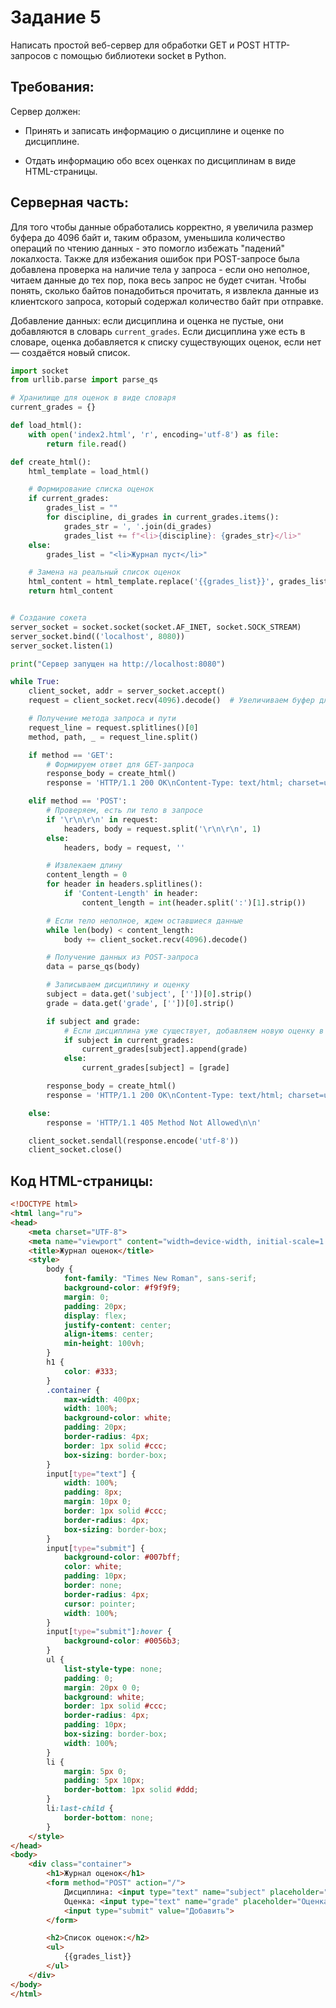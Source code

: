 # **Задание 5**
Написать простой веб-сервер для обработки GET и POST HTTP-запросов с помощью библиотеки socket в Python.

## **Требования:**
Сервер должен:

- Принять и записать информацию о дисциплине и оценке по дисциплине.

- Отдать информацию обо всех оценках по дисциплинам в виде HTML-страницы.

## **Серверная часть:**
Для того чтобы данные обработались корректно, я увеличила размер буфера до 4096 байт и, таким образом, уменьшила количество операций по чтению данных - это помогло избежать "падений" локалхоста. Также для избежания ошибок при POST-запросе была добавлена проверка на наличие тела у запроса - если оно неполное, читаем данные до тех пор, пока весь запрос не будет считан. Чтобы понять, сколько байтов понадобиться прочитать, я извлекла данные из клиентского запроса, который содержал количество байт при отправке. 

Добавление данных: если дисциплина и оценка не пустые, они добавляются в словарь `current_grades`. Если дисциплина уже есть в словаре, оценка добавляется к списку существующих оценок, если нет — создаётся новый список.


```python
import socket
from urllib.parse import parse_qs

# Хранилище для оценок в виде словаря
current_grades = {}

def load_html():
    with open('index2.html', 'r', encoding='utf-8') as file:
        return file.read()

def create_html():
    html_template = load_html()

    # Формирование списка оценок
    if current_grades:
        grades_list = ""
        for discipline, di_grades in current_grades.items():
            grades_str = ', '.join(di_grades)
            grades_list += f"<li>{discipline}: {grades_str}</li>"
    else:
        grades_list = "<li>Журнал пуст</li>"

    # Замена на реальный список оценок
    html_content = html_template.replace('{{grades_list}}', grades_list)
    return html_content


# Создание сокета
server_socket = socket.socket(socket.AF_INET, socket.SOCK_STREAM)
server_socket.bind(('localhost', 8080))
server_socket.listen(1)

print("Сервер запущен на http://localhost:8080")

while True:
    client_socket, addr = server_socket.accept()
    request = client_socket.recv(4096).decode()  # Увеличиваем буфер для чтения

    # Получение метода запроса и пути
    request_line = request.splitlines()[0]
    method, path, _ = request_line.split()

    if method == 'GET':
        # Формируем ответ для GET-запроса
        response_body = create_html()
        response = 'HTTP/1.1 200 OK\nContent-Type: text/html; charset=utf-8\n\n' + response_body

    elif method == 'POST':
        # Проверяем, есть ли тело в запросе
        if '\r\n\r\n' in request:
            headers, body = request.split('\r\n\r\n', 1)
        else:
            headers, body = request, ''

        # Извлекаем длину
        content_length = 0
        for header in headers.splitlines():
            if 'Content-Length' in header:
                content_length = int(header.split(':')[1].strip())

        # Если тело неполное, ждем оставшиеся данные
        while len(body) < content_length:
            body += client_socket.recv(4096).decode()

        # Получение данных из POST-запроса
        data = parse_qs(body)

        # Записываем дисциплину и оценку
        subject = data.get('subject', [''])[0].strip()
        grade = data.get('grade', [''])[0].strip()

        if subject and grade:
            # Если дисциплина уже существует, добавляем новую оценку в список
            if subject in current_grades:
                current_grades[subject].append(grade)
            else:
                current_grades[subject] = [grade]

        response_body = create_html()
        response = 'HTTP/1.1 200 OK\nContent-Type: text/html; charset=utf-8\n\n' + response_body

    else:
        response = 'HTTP/1.1 405 Method Not Allowed\n\n'

    client_socket.sendall(response.encode('utf-8'))
    client_socket.close()
```

## **Код HTML-страницы:**

```html
<!DOCTYPE html>
<html lang="ru">
<head>
    <meta charset="UTF-8">
    <meta name="viewport" content="width=device-width, initial-scale=1.0">
    <title>Журнал оценок</title>
    <style>
        body {
            font-family: "Times New Roman", sans-serif;
            background-color: #f9f9f9;
            margin: 0;
            padding: 20px;
            display: flex;
            justify-content: center;
            align-items: center;
            min-height: 100vh;
        }
        h1 {
            color: #333;
        }
        .container {
            max-width: 400px;
            width: 100%;
            background-color: white;
            padding: 20px;
            border-radius: 4px;
            border: 1px solid #ccc;
            box-sizing: border-box;
        }
        input[type="text"] {
            width: 100%;
            padding: 8px;
            margin: 10px 0;
            border: 1px solid #ccc;
            border-radius: 4px;
            box-sizing: border-box;
        }
        input[type="submit"] {
            background-color: #007bff;
            color: white;
            padding: 10px;
            border: none;
            border-radius: 4px;
            cursor: pointer;
            width: 100%;
        }
        input[type="submit"]:hover {
            background-color: #0056b3;
        }
        ul {
            list-style-type: none;
            padding: 0;
            margin: 20px 0 0;
            background: white;
            border: 1px solid #ccc;
            border-radius: 4px;
            padding: 10px;
            box-sizing: border-box;
            width: 100%;
        }
        li {
            margin: 5px 0;
            padding: 5px 10px;
            border-bottom: 1px solid #ddd;
        }
        li:last-child {
            border-bottom: none;
        }
    </style>
</head>
<body>
    <div class="container">
        <h1>Журнал оценок</h1>
        <form method="POST" action="/">
            Дисциплина: <input type="text" name="subject" placeholder="Название дисциплины"><br>
            Оценка: <input type="text" name="grade" placeholder="Оценка"><br>
            <input type="submit" value="Добавить">
        </form>

        <h2>Список оценок:</h2>
        <ul>
            {{grades_list}}
        </ul>
    </div>
</body>
</html>
```
